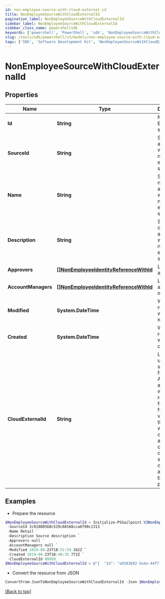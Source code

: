 ```yaml
---
id: non-employee-source-with-cloud-external-id
title: NonEmployeeSourceWithCloudExternalId
pagination_label: NonEmployeeSourceWithCloudExternalId
sidebar_label: NonEmployeeSourceWithCloudExternalId
sidebar_class_name: powershellsdk
keywords: ['powershell', 'PowerShell', 'sdk', 'NonEmployeeSourceWithCloudExternalId', 'NonEmployeeSourceWithCloudExternalId'] 
slug: /tools/sdk/powershell/v3/models/non-employee-source-with-cloud-external-id
tags: ['SDK', 'Software Development Kit', 'NonEmployeeSourceWithCloudExternalId', 'NonEmployeeSourceWithCloudExternalId']
---
```



# NonEmployeeSourceWithCloudExternalId

## Properties

Name | Type | Description | Notes
------------ | ------------- | ------------- | -------------
**Id** | **String** | Non-Employee source id. | [optional] 
**SourceId** | **String** | Source Id associated with this non-employee source. | [optional] 
**Name** | **String** | Source name associated with this non-employee source. | [optional] 
**Description** | **String** | Source description associated with this non-employee source. | [optional] 
**Approvers** | [**[]NonEmployeeIdentityReferenceWithId**](non-employee-identity-reference-with-id) | List of approvers | [optional] 
**AccountManagers** | [**[]NonEmployeeIdentityReferenceWithId**](non-employee-identity-reference-with-id) | List of account managers | [optional] 
**Modified** | **System.DateTime** | When the request was last modified. | [optional] 
**Created** | **System.DateTime** | When the request was created. | [optional] 
**CloudExternalId** | **String** | Legacy ID used for sources from the V1 API. This attribute will be removed from a future version of the API and will not be considered a breaking change. No clients should rely on this ID always being present. | [optional] 

## Examples

- Prepare the resource
```powershell
$NonEmployeeSourceWithCloudExternalId = Initialize-PSSailpoint.V3NonEmployeeSourceWithCloudExternalId  -Id a0303682-5e4a-44f7-bdc2-6ce6112549c1 `
 -SourceId 2c91808568c529c60168cca6f90c1313 `
 -Name Retail `
 -Description Source description `
 -Approvers null `
 -AccountManagers null `
 -Modified 2019-08-23T18:52:59.162Z `
 -Created 2019-08-23T18:40:35.772Z `
 -CloudExternalId 99999
$NonEmployeeSourceWithCloudExternalId = @"{  "Id": "a0303682-5e4a-44f7-bdc2-6ce6112549c1", "SourceId": "2c91808568c529c60168cca6f90c1313", "Name": "Retail", "Description": "Source description", "Approvers": null, "AccountManagers": null, "Modified": "2019-08-23T18:52:59.162Z", "Created": "2019-08-23T18:40:35.772Z", "CloudExternalId": "99999" }"@
```

- Convert the resource from JSON
```powershell
ConvertFrom-JsonToNonEmployeeSourceWithCloudExternalId -Json $NonEmployeeSourceWithCloudExternalId
```


[[Back to top]](#) 

